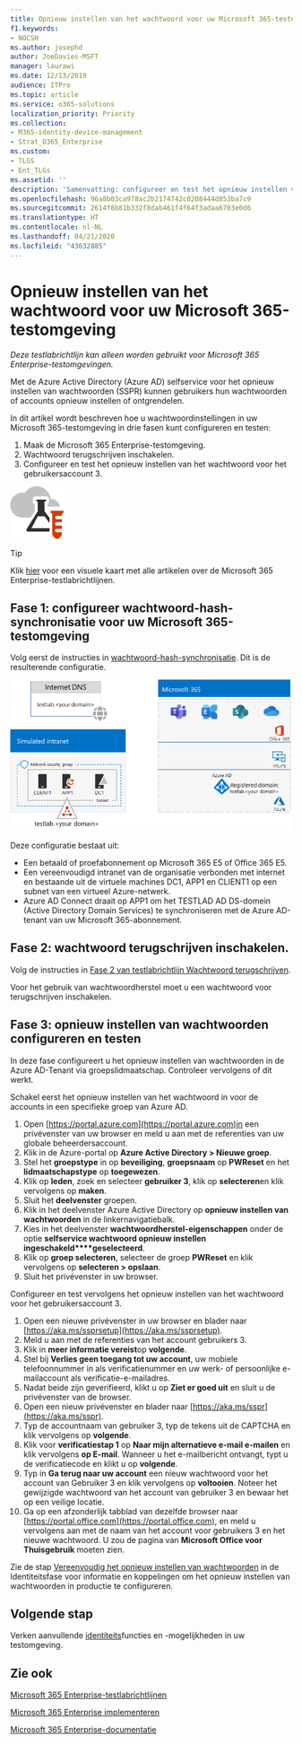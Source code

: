 ```yaml
---
title: Opnieuw instellen van het wachtwoord voor uw Microsoft 365-testomgeving
f1.keywords:
- NOCSH
ms.author: josephd
author: JoeDavies-MSFT
manager: laurawi
ms.date: 12/13/2019
audience: ITPro
ms.topic: article
ms.service: o365-solutions
localization_priority: Priority
ms.collection:
- M365-identity-device-management
- Strat_O365_Enterprise
ms.custom:
- TLGS
- Ent_TLGs
ms.assetid: ''
description: 'Samenvatting: configureer en test het opnieuw instellen van het wachtwoord voor uw Microsoft 365-testomgeving.'
ms.openlocfilehash: 96a8b03ca978ac2b2174742c0208444d853ba7c9
ms.sourcegitcommit: 2614f8b81b332f8dab461f4f64f3adaa6703e0d6
ms.translationtype: HT
ms.contentlocale: nl-NL
ms.lasthandoff: 04/21/2020
ms.locfileid: "43632885"
---
```

# <a name="password-reset-for-your-microsoft-365-test-environment"></a>Opnieuw instellen van het wachtwoord voor uw Microsoft 365-testomgeving

*Deze testlabrichtlijn kan alleen worden gebruikt voor Microsoft 365 Enterprise-testomgevingen.*

Met de Azure Active Directory (Azure AD) selfservice voor het opnieuw instellen van wachtwoorden (SSPR) kunnen gebruikers hun wachtwoorden of accounts opnieuw instellen of ontgrendelen. 

In dit artikel wordt beschreven hoe u wachtwoordinstellingen in uw Microsoft 365-testomgeving in drie fasen kunt configureren en testen:

1.    Maak de Microsoft 365 Enterprise-testomgeving.
2.  Wachtwoord terugschrijven inschakelen.
3.    Configureer en test het opnieuw instellen van het wachtwoord voor het gebruikersaccount 3.
    
![Testlabrichtlijnen voor de Microsoft-cloud](../media/m365-enterprise-test-lab-guides/cloud-tlg-icon.png) 
    
> [!TIP]
> Klik [hier](../media/m365-enterprise-test-lab-guides/Microsoft365EnterpriseTLGStack.pdf) voor een visuele kaart met alle artikelen over de Microsoft 365 Enterprise-testlabrichtlijnen.

## <a name="phase-1-configure-password-hash-synchronization-for-your-microsoft-365-test-environment"></a>Fase 1: configureer wachtwoord-hash-synchronisatie voor uw Microsoft 365-testomgeving

Volg eerst de instructies in [wachtwoord-hash-synchronisatie](password-hash-sync-m365-ent-test-environment.md). Dit is de resulterende configuratie.
  
![De gesimuleerde onderneming in een testomgeving met wachtwoord-hash-synchronisatie](../media/pass-through-auth-m365-ent-test-environment/Phase1.png)
  
Deze configuratie bestaat uit: 
  
- Een betaald of proefabonnement op Microsoft 365 E5 of Office 365 E5.
- Een vereenvoudigd intranet van de organisatie verbonden met internet en bestaande uit de virtuele machines DC1, APP1 en CLIENT1 op een subnet van een virtueel Azure-netwerk. 
- Azure AD Connect draait op APP1 om het TESTLAD AD DS-domein (Active Directory Domain Services) te synchroniseren met de Azure AD-tenant van uw Microsoft 365-abonnement.

## <a name="phase-2-enable-password-writeback"></a>Fase 2: wachtwoord terugschrijven inschakelen.

Volg de instructies in [Fase 2 van testlabrichtlijn Wachtwoord terugschrijven](password-writeback-m365-ent-test-environment.md#phase-2-enable-password-writeback-for-the-testlab-ad-ds-domain).

Voor het gebruik van wachtwoordherstel moet u een wachtwoord voor terugschrijven inschakelen.
  
## <a name="phase-3-configure-and-test-password-reset"></a>Fase 3: opnieuw instellen van wachtwoorden configureren en testen

In deze fase configureert u het opnieuw instellen van wachtwoorden in de Azure AD-Tenant via groepslidmaatschap. Controleer vervolgens of dit werkt.

Schakel eerst het opnieuw instellen van het wachtwoord in voor de accounts in een specifieke groep van Azure AD.

1. Open [https://portal.azure.com](https://portal.azure.com)in een privévenster van uw browser en meld u aan met de referenties van uw globale beheerdersaccount.
2. Klik in de Azure-portal op **Azure Active Directory > Nieuwe groep**.
3. Stel het **groepstype** in op **beveiliging**, **groepsnaam** op **PWReset** en het **lidmaatschapstype** op **toegewezen**. 
4. Klik op **leden**, zoek en selecteer **gebruiker 3**, klik op **selecteren**en klik vervolgens op **maken**.
5. Sluit het **deelvenster** groepen.
6. Klik in het deelvenster Azure Active Directory op **opnieuw instellen van wachtwoorden** in de linkernavigatiebalk.
7. Kies in het deelvenster **wachtwoordherstel-eigenschappen** onder de optie **selfservice wachtwoord opnieuw instellen ingeschakeld****geselecteerd**.
8. Klik op **groep selecteren**, selecteer de groep **PWReset** en klik vervolgens op **selecteren > opslaan**.
9. Sluit het privévenster in uw browser.

Configureer en test vervolgens het opnieuw instellen van het wachtwoord voor het gebruikersaccount 3.

1. Open een nieuwe privévenster in uw browser en blader naar [https://aka.ms/ssprsetup](https://aka.ms/ssprsetup).
2. Meld u aan met de referenties van het account gebruikers 3.
3. Klik in **meer informatie vereist**op **volgende**. 
5. Stel bij **Verlies geen toegang tot uw account**, uw mobiele telefoonnummer in als verificatienummer en uw werk- of persoonlijke e-mailaccount als verificatie-e-mailadres.
7. Nadat beide zijn geverifieerd, klikt u op **Ziet er goed uit** en sluit u de privévenster van de browser.
8. Open een nieuw privévenster en blader naar [https://aka.ms/sspr](https://aka.ms/sspr).
9. Typ de accountnaam van gebruiker 3, typ de tekens uit de CAPTCHA en klik vervolgens op **volgende**.
10. Klik voor **verificatiestap 1** op **Naar mijn alternatieve e-mail e-mailen** en klik vervolgens **op E-mail**. Wanneer u het e-mailbericht ontvangt, typt u de verificatiecode en klikt u op **volgende**.
11. Typ in **Ga terug naar uw account** een nieuw wachtwoord voor het account van Gebruiker 3 en klik vervolgens op **voltooien**. Noteer het gewijzigde wachtwoord van het account van gebruiker 3 en bewaar het op een veilige locatie.
12. Ga op een afzonderlijk tabblad van dezelfde browser naar [https://portal.office.com](https://portal.office.com), en meld u vervolgens aan met de naam van het account voor gebruikers 3 en het nieuwe wachtwoord. U zou de pagina van **Microsoft Office voor Thuisgebruik** moeten zien.

Zie de stap [Vereenvoudig het opnieuw instellen van wachtwoorden](identity-secure-your-passwords.md#identity-pw-reset) in de Identiteitsfase voor informatie en koppelingen om het opnieuw instellen van wachtwoorden in productie te configureren.

## <a name="next-step"></a>Volgende stap

Verken aanvullende [identiteits](m365-enterprise-test-lab-guides.md#identity)functies en -mogelijkheden in uw testomgeving.

## <a name="see-also"></a>Zie ook

[Microsoft 365 Enterprise-testlabrichtlijnen](m365-enterprise-test-lab-guides.md)

[Microsoft 365 Enterprise implementeren](deploy-microsoft-365-enterprise.md)

[Microsoft 365 Enterprise-documentatie](https://docs.microsoft.com/microsoft-365-enterprise/)
